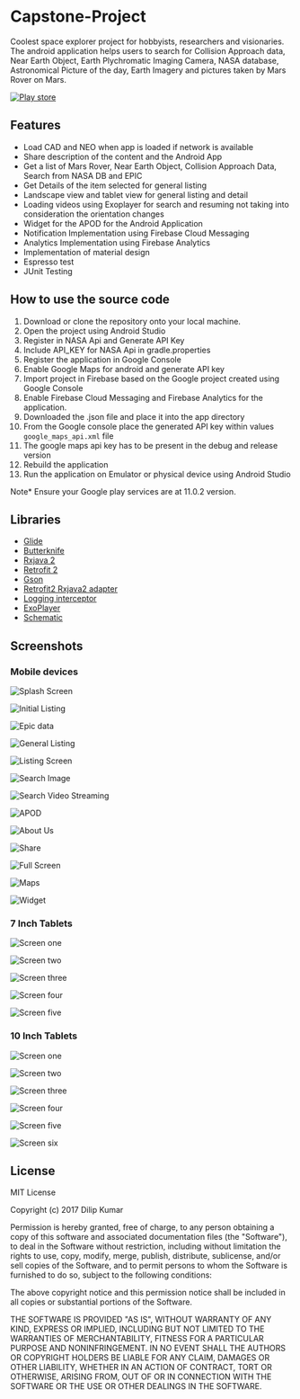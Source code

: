 # Capstone-Project
Coolest space explorer project for hobbyists, researchers and visionaries. The android application helps users to search for Collision Approach data, Near Earth Object, Earth Plychromatic Imaging Camera, NASA database, Astronomical Picture of the day, Earth Imagery and pictures taken by Mars Rover on Mars.

[![Play store](https://github.com/dilipkumar4813/Capstone-Project/blob/master/screenshots/google-play-badge.png)](https://play.google.com/store/apps/details?id=iamdilipkumar.com.spacedig)

## Features

* Load CAD and NEO when app is loaded if network is available
* Share description of the content and the Android App
* Get a list of Mars Rover, Near Earth Object, Collision Approach Data, Search from NASA DB and EPIC
* Get Details of the item selected for general listing
* Landscape view and tablet view for general listing and detail
* Loading videos using Exoplayer for search and resuming not taking into consideration the orientation changes
* Widget for the APOD for the Android Application
* Notification Implementation using Firebase Cloud Messaging
* Analytics Implementation using Firebase Analytics
* Implementation of material design
* Espresso test
* JUnit Testing

## How to use the source code

1. Download or clone the repository onto your local machine.
2. Open the project using Android Studio
3. Register in NASA Api and Generate API Key
4. Include API_KEY for NASA Api in gradle.properties
5. Register the application in Google Console
6. Enable Google Maps for android and generate API key
7. Import project in Firebase based on the Google project created using Google Console
8. Enable Firebase Cloud Messaging and Firebase Analytics for the application.
9. Downloaded the .json file and place it into the app directory
10. From the Google console place the generated API key within values `google_maps_api.xml` file
11. The google maps api key has to be present in the debug and release version
12. Rebuild the application
13. Run the application on Emulator or physical device using Android Studio

Note* Ensure your Google play services are at 11.0.2 version.

## Libraries

* [Glide](https://github.com/bumptech/glide)
* [Butterknife](http://jakewharton.github.io/butterknife/)
* [Rxjava 2](https://github.com/ReactiveX/RxJava/wiki/What's-different-in-2.0)
* [Retrofit 2](http://square.github.io/retrofit/)
* [Gson](http://square.github.io/retrofit/)
* [Retrofit2 Rxjava2 adapter](https://github.com/JakeWharton/retrofit2-rxjava2-adapter)
* [Logging interceptor](https://github.com/square/okhttp/tree/master/okhttp-logging-interceptor)
* [ExoPlayer](https://developer.android.com/guide/topics/media/exoplayer.html)
* [Schematic](https://github.com/SimonVT/schematic)

## Screenshots

### Mobile devices
![Splash Screen](https://github.com/dilipkumar4813/Capstone-Project/blob/master/screenshots/device-2017-07-05-123807.png)

![Initial Listing](https://github.com/dilipkumar4813/Capstone-Project/blob/master/screenshots/Screenshot_2017-07-06-23-45-07.png)

![Epic data](https://github.com/dilipkumar4813/Capstone-Project/blob/master/screenshots/device-2017-07-05-231911.png)

![General Listing](https://github.com/dilipkumar4813/Capstone-Project/blob/master/screenshots/Screenshot_2017-07-06-23-28-31.png)

![Listing Screen](https://github.com/dilipkumar4813/Capstone-Project/blob/master/screenshots/Screenshot_2017-07-06-23-28-15.png)

![Search Image](https://github.com/dilipkumar4813/Capstone-Project/blob/master/screenshots/Screenshot_2017-07-06-23-28-07.png)

![Search Video Streaming](https://github.com/dilipkumar4813/Capstone-Project/blob/master/screenshots/Screenshot_2017-07-06-23-28-15.png)

![APOD](https://github.com/dilipkumar4813/Capstone-Project/blob/master/screenshots/Screenshot_2017-07-07-11-57-38.png)

![About Us](https://github.com/dilipkumar4813/Capstone-Project/blob/master/screenshots/Screenshot_2017-07-06-23-45-22.png)

![Share](https://github.com/dilipkumar4813/Capstone-Project/blob/master/screenshots/Screenshot_2017-07-06-23-45-33.png)

![Full Screen](https://github.com/dilipkumar4813/Capstone-Project/blob/master/screenshots/Screenshot_2017-07-06-23-53-18.png)

![Maps](https://github.com/dilipkumar4813/Capstone-Project/blob/master/screenshots/Screenshot_2017-07-06-23-45-14.png)

![Widget](https://github.com/dilipkumar4813/Capstone-Project/blob/master/screenshots/Screenshot_2017-07-07-00-00-10.png)

### 7 Inch Tablets

![Screen one](https://github.com/dilipkumar4813/Capstone-Project/blob/master/screenshots/tablets/7inch/Screenshot_2017-07-07-11-47-45.png)

![Screen two](https://github.com/dilipkumar4813/Capstone-Project/blob/master/screenshots/tablets/7inch/Screenshot_2017-07-07-11-48-26.png)

![Screen three](https://github.com/dilipkumar4813/Capstone-Project/blob/master/screenshots/tablets/7inch/Screenshot_2017-07-07-11-48-40.png)

![Screen four](https://github.com/dilipkumar4813/Capstone-Project/blob/master/screenshots/tablets/7inch/Screenshot_2017-07-07-11-48-55.png)

![Screen five](https://github.com/dilipkumar4813/Capstone-Project/blob/master/screenshots/tablets/7inch/Screenshot_2017-07-07-14-25-10.png)

### 10 Inch Tablets

![Screen one](https://github.com/dilipkumar4813/Capstone-Project/blob/master/screenshots/tablets/10inch/Screenshot_2017-07-07-11-47-59.png)

![Screen two](https://github.com/dilipkumar4813/Capstone-Project/blob/master/screenshots/tablets/10inch/Screenshot_2017-07-07-11-48-18.png)

![Screen three](https://github.com/dilipkumar4813/Capstone-Project/blob/master/screenshots/tablets/10inch/Screenshot_2017-07-07-14-25-22.png)

![Screen four](https://github.com/dilipkumar4813/Capstone-Project/blob/master/screenshots/tablets/10inch/Screenshot_2017-07-07-11-51-23.png)

![Screen five](https://github.com/dilipkumar4813/Capstone-Project/blob/master/screenshots/tablets/10inch/Screenshot_2017-07-07-11-51-54.png)

![Screen six](https://github.com/dilipkumar4813/Capstone-Project/blob/master/screenshots/tablets/10inch/Screenshot_2017-07-07-11-52-28.png)

## License

MIT License

Copyright (c) 2017 Dilip Kumar

Permission is hereby granted, free of charge, to any person obtaining a copy
of this software and associated documentation files (the "Software"), to deal
in the Software without restriction, including without limitation the rights
to use, copy, modify, merge, publish, distribute, sublicense, and/or sell
copies of the Software, and to permit persons to whom the Software is
furnished to do so, subject to the following conditions:

The above copyright notice and this permission notice shall be included in all
copies or substantial portions of the Software.

THE SOFTWARE IS PROVIDED "AS IS", WITHOUT WARRANTY OF ANY KIND, EXPRESS OR
IMPLIED, INCLUDING BUT NOT LIMITED TO THE WARRANTIES OF MERCHANTABILITY,
FITNESS FOR A PARTICULAR PURPOSE AND NONINFRINGEMENT. IN NO EVENT SHALL THE
AUTHORS OR COPYRIGHT HOLDERS BE LIABLE FOR ANY CLAIM, DAMAGES OR OTHER
LIABILITY, WHETHER IN AN ACTION OF CONTRACT, TORT OR OTHERWISE, ARISING FROM,
OUT OF OR IN CONNECTION WITH THE SOFTWARE OR THE USE OR OTHER DEALINGS IN THE
SOFTWARE.

